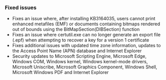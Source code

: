### Fixed issues
- Fixes an issue where, after installing KB3164035, users cannot print enhanced metafiles (EMF) or documents containing bitmaps rendered out of bounds using the BitMapSection(DIBSection) function
- Fixes an issue where certutil.exe can no longer generate an export file (.epf) when attempting to recover a key for a version 1 certificate
- Fixes additional issues with updated time zone information, updates to the Access Point Name (APN) database and Internet Explorer
- Security updates to Microsoft Scripting Engine, Microsoft Edge, Windows COM, Windows kernel, Windows kernel-mode drivers, Microsoft Uniscribe, Microsoft Graphics Component, Windows Shell, Microsoft Windows PDF and Internet Explorer